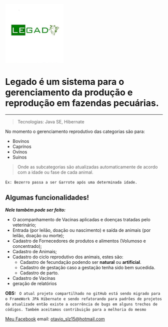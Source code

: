 ![legado](https://github.com/OtavioCostaLima/Legado/blob/master/src/br/com/ti4b/icons/LEGADO1.jpg)
# Legado é um sistema para o gerenciamento da produção e reprodução em fazendas pecuárias.

---

> Tecnologias: Java SE, Hibernate

 No momento o gerenciamento reprodutivo das categorias são para:
 * Bovínos
 * Caprínos
 * Ovínos
 * Suínos

> Onde as subcategorias são atualizadas automaticamente de acordo com a idade ou fase de cada animal.

 ` Ex: Bezerro passa a ser Garrote após uma determinada idade. `

## Algumas funcionalidades!

**_Nele também pode ser feito:_**
 * O acompanhamento de Vacinas aplicadas e doenças tratadas pelo veterinário;
 * Entrada (por leilão, doação ou nascimento) e saída de animais (por leilão, doação ou morte);
* Cadastro de Fornecedores de produtos e alimentos (Volumoso e concentrado);
* Cadastro de Animais;
* Cadastro do ciclo reprodutivo dos animais, estes são:  
    *  Cadastro de fecundação podendo ser __natural__ ou __artificial__.
    * Cadastro de gestação caso a gestação tenha sido bem sucedida.
    * Cadastro de parto.
 * Cadastro de Vacínas
 * geração de relatórios



 __OBS:__ `` O atual projeto compartilhado no gitHub está sendo migrado para o FrameWork JPA Hibernate e sendo refatorando para padrões de projetos da atualizade então existe a ocorrência de bugs em alguns trechos de códigos. Também aceitamos contribuição para a melhoria do mesmo``
 
[Meu Facebook](http://facebook.com/otavio.costa.lima "Otávio Costa")
email: <otavio_slz15@hotmail.com>



